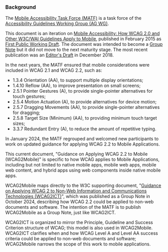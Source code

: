 ### Background

The [Mobile Accessibility Task Force (MATF)](https://www.w3.org/WAI/about/groups/task-forces/matf/) is a task force of the [Accessibility Guidelines Working Group (AG WG)](https://www.w3.org/WAI/about/groups/agwg/).

This document is an iteration on [Mobile Accessibility: How WCAG 2.0 and Other W3C/WAI Guidelines Apply to Mobile](https://www.w3.org/TR/mobile-accessibility-mapping/), published in February 2015 as [First Public Working Draft](https://www.w3.org/standards/types/#x4-1-1-first-public-working-draft). The document was intended to become a [Group Note](https://www.w3.org/standards/types/#x2-5-2-group-note) but it did not move to the next maturity stage. The most recent publication was an [Editor's Draft](https://w3c.github.io/Mobile-A11y-TF-Note/) in December 2018.

In the next years, the MATF ensured that mobile considerations were included in WCAG 2.1 and WCAG 2.2, such as:

- 1.3.4 Orientation (AA), to support multiple display orientations;
- 1.4.10 Reflow (AA), to improve presentation on small screens;
- 2.5.1 Pointer Gestures (A), to provide single-pointer alternatives for touch gestures;
- 2.5.4 Motion Actuation (A), to provide alternatives for device motion;
- 2.5.7 Dragging Movements (AA), to provide single-pointer alternatives for dragging;
- 2.5.8 Target Size (Minimum) (AA), to providing minimum touch target sizes;
- 3.3.7 Redundant Entry (A), to reduce the amount of repetitive typing.

In January 2024, the MATF regrouped and welcomed new participants to work on updated guidance for applying WCAG 2.2 to Mobile Applications.

This current document, "Guidance on Applying WCAG 2.2 to Mobile (WCAG2Mobile)" is specific to how WCAG applies to Mobile Applications, including but not limited to native mobile apps, mobile web apps, mobile web content, and hybrid apps using web components inside native mobile apps.

WCAG2Mobile maps directly to the W3C supporting document, "[Guidance on Applying WCAG 2 to Non-Web Information and Communications Technologies (WCAG2ICT)](https://www.w3.org/TR/wcag2ict-22/)", which was published as a Group Note in October 2024, describing how WCAG 2.2 could be applied to non-web documents and software. The intention of the MATF is to publish WCAG2Mobile as a Group Note, just like WCAG2ICT.

WCAG2ICT is organized to mirror the Principle, Guideline and Success Criterion structure of WCAG; this model is also used in WCAG2Mobile. WCAG2ICT clarifies when and how WCAG Level A and Level AA success criteria could be applied to non-web documents and software; WCAG2Mobile narrows the scope of this work to mobile applications.
